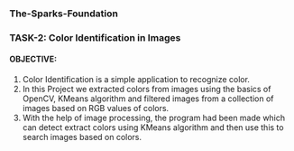 ### The-Sparks-Foundation

### TASK-2: Color Identification in Images

#### OBJECTIVE:
 1. Color Identification is a simple application to recognize color.
 2. In this Project we extracted colors from images using the basics of OpenCV, KMeans algorithm and filtered images from a collection of images based on RGB values of colors. 
 3. With the help of image processing, the program had been made which can detect extract colors using KMeans algorithm and then use this to search images based on colors.
